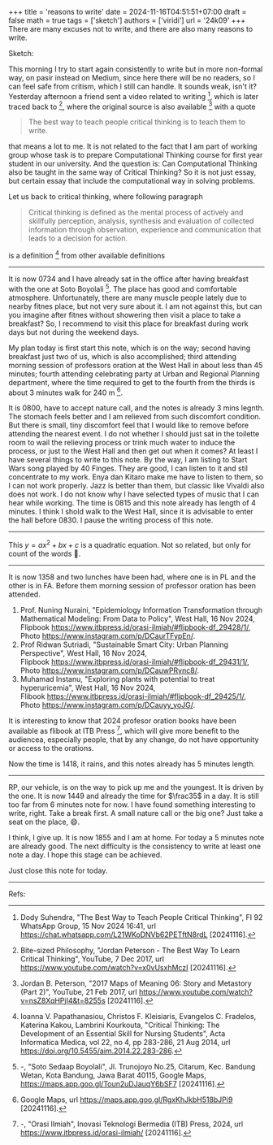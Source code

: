 +++
title = 'reasons to write'
date = 2024-11-16T04:51:51+07:00
draft = false
math = true
tags = ['sketch']
authors = ['viridi']
url = '24k09'
+++
There are many excuses not to write, and there are also many reasons to write.

<!--more-->

Sketch:

This morning I try to start again consistently to write but in more non-formal way, on pasir instead on Medium, since here there will be no readers, so I can feel safe from critism, which I still can handle. It sounds weak, isn't it? Yesterday afternoon a friend sent a video related to writing  [^suhendra_2024], which is later traced back to [^philosophy_2017], where the original source is also available [^peterson_2017] with a quote

> The best way to teach people critical thinking is to teach them to write.

that means a lot to me. It is not related to the fact that I am part of working group whose task is to prepare Computational Thinking course for first year student in our university. And the question is: Can Computational Thinking also be taught in the same way of Critical Thinking? So it is not just essay, but certain essay that include the computational way in solving problems.

Let us back to critical thinking, where following paragraph

> Critical thinking is defined as the mental process of actively and skillfully perception, analysis, synthesis and evaluation of collected information through observation, experience and communication that leads to a decision for action. 

is a definition [^papathanasiou_2014] from other available definitions

---

It is now 0734 and I have already sat in the office after having breakfast with the one at Soto Boyolali [^boyolali_2024]. The place has good and comfortable atmosphere. Unfortunately, there are many muscle people lately due to nearby fitnes place, but not very sure about it. I am not against this, but can you imagine after fitnes without showering then visit a place to take a breakfast? So, I recommend to visit this place for breakfast during work days but not during the weekend days. 

My plan today is first start this note, which is on the way; second having breakfast just two of us, which is also accomplished; third attending morning session of professors oration at the West Hall in about less than 45 minutes; fourth attending celebrating party at Urban and Regional Planning department, where the time required to get to the fourth from the thirds is about 3 minutes walk for 240 m [^maps_2024].

It is 0800, have to accept nature call, and the notes is already 3 mins legnth. The stomach feels better and I am relieved from such discomfort condition. But there is small, tiny discomfort feel that I would like to remove before attending the nearest event. I do not whether I should just sat in the toilette room to wail the relieving process or trink much water to induce the process, or just to the West Hall and then get out when it comes? At least I have several things to write to this note. By the way, I am listing to Start Wars song played by 40 Finges. They are good, I can listen to it and stil concentrate to my work. Enya dan Kitaro make me have to listen to them, so I can not work properly. Jazz is better than them, but classic like Vivaldi also does not work. I do not know why I have selected types of music that I can hear while working. The time is 0815 and this note already has length of 4 minutes. I think I shold walk to the West Hall, since it is advisable to enter the hall before 0830. I pause the writing process of this note. 

---

This $y = ax^2 + bx + c$ is a quadratic equation. Not so related, but only for count of the words :pray:.

---
It is now 1358 and two lunches have been had, where one is in PL and the other is in FA. Before them morning session of professor oration has been attended.

1. Prof. Nuning Nuraini, "Epidemiology Information Transformation through Mathematical Modeling: From Data to Policy", West Hall, 16 Nov 2024, \
  Flipbook https://www.itbpress.id/orasi-ilmiah/#flipbook-df_29428/1/, \
  Photo https://www.instagram.com/p/DCaurTFypEn/.
2. Prof Ridwan Sutriadi, "Sustainable  Smart City: Urban Planning Perspective", West Hall, 16 Nov 2024, \
  Flipbook https://www.itbpress.id/orasi-ilmiah/#flipbook-df_29431/1/, \
  Photo https://www.instagram.com/p/DCauwPRync8/.
3. Muhamad Instanu, "Exploring plants with potential to treat hyperuricemia", West Hall, 16 Nov 2024, \
Flibook https://www.itbpress.id/orasi-ilmiah/#flipbook-df_29425/1/, \
Photo https://www.instagram.com/p/DCauyy_yoJG/.

It is interesting to know that 2024 profesor oration books have been available as flibook at ITB Press [^itbpress_2024], which will give more benefit to the audiencea, especially people, that by any change, do not have opportunity or access to the orations.

Now the time is 1418, it rains, and this notes already has 5 minutes length.

---

RP, our vehicle, is on the way to pick up me and the youngest. It is driven by the one. It is now 1449 and already the time for $\frac35$ in a day. It is still too far from 6 minutes note for now. I have found something interesting to write, right. Take a break first. A small nature call or the big one? Just take a seat on the place, :smile:.

I think, I give up. It is now 1855 and I am at home. For today a 5 minutes note are already good. The next difficulty is the consistency to write at least one note a day. I hope this stage can be achieved.

Just close this note for today.

---

Refs:

[^boyolali_2024]: -, "Soto Sedaap Boyolali", Jl. Trunojoyo No.25, Citarum, Kec. Bandung Wetan, Kota Bandung, Jawa Barat 40115, Google Maps, https://maps.app.goo.gl/Toun2uDJauqY6bSF7 [20241116].

[^itbpress_2024]: -, "Orasi Ilmiah", Inovasi Teknologi Bermedia (ITB) Press, 2024, url https://www.itbpress.id/orasi-ilmiah/ [20241116].

[^maps_2024]: Google Maps, url https://maps.app.goo.gl/RgxKhJkbH518bJPi9 [20241116].

[^suhendra_2024]: Dody Suhendra, "The Best Way to Teach People Critical Thinking", FI 92 WhatsApp Group, 15 Nov 2024 16:41, url https://chat.whatsapp.com/L21WKoDNVb62PETftN8rdL [20241116].

[^papathanasiou_2014]: Ioanna V. Papathanasiou, Christos F. Kleisiaris, Evangelos C. Fradelos, Katerina Kakou, Lambrini Kourkouta, "Critical Thinking: The Development of an Essential Skill for Nursing Students", Acta Informatica Medica, vol 22, no 4, pp 283-286, 21 Aug 2014, url https://doi.org/10.5455/aim.2014.22.283-286.

[^peterson_2017]: Jordan B. Peterson, "2017 Maps of Meaning 06: Story and Metastory (Part 2)", YouTube, 21 Feb 2017, url https://www.youtube.com/watch?v=nsZ8XqHPjI4&t=8255s [20241116].

[^philosophy_2017]: Bite-sized Philosophy, "Jordan Peterson - The Best Way To Learn Critical Thinking", YouTube, 7 Dec 2017, url https://www.youtube.com/watch?v=x0vUsxhMczI [20241116].

